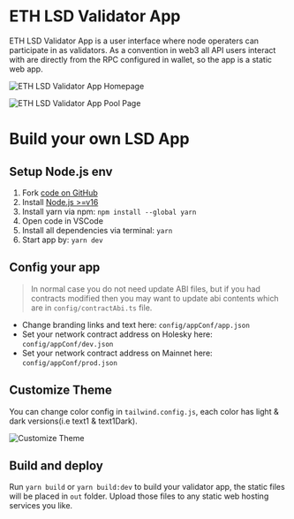 # ETH LSD Validator App

ETH LSD Validator App is a user interface where node operaters can participate in as validators. As a convention in web3 all API users interact with are directly from the RPC configured in wallet, so the app is a static web app.

![ETH LSD Validator App Homepage](/image/ethlsd/eth_lsd_validator_app_homepage.png 'ETH LSD Validator App Homepage')

![ETH LSD Validator App Pool Page](/image/ethlsd/eth_lsd_validator_app_pool_page.png  'ETH LSD Validator App Pool Page')

# Build your own LSD App

## Setup Node.js env
1. Fork [code on GitHub](https://github.com/stafiprotocol/eth-lsd-validator-app)
1. Install [Node.js >=v16](https://nodejs.org/en/learn/getting-started/how-to-install-nodejs)
1. Install yarn via npm: `npm install --global yarn`
1. Open code in VSCode
1. Install all dependencies via terminal: `yarn`
1. Start app by: `yarn dev`

## Config your app

> In normal case you do not need update ABI files, but if you had contracts modified then you may want to update abi contents which are in `config/contractAbi.ts` file.

- Change branding links and text here: `config/appConf/app.json`
- Set your network contract address on Holesky here: `config/appConf/dev.json`
- Set your network contract address on Mainnet here: `config/appConf/prod.json`

## Customize Theme

You can change color config in `tailwind.config.js`, each color has light & dark versions(i.e text1 & text1Dark).

![Customize Theme](/image/ethlsd/customize_theme.png "Customize Theme")



## Build and deploy

Run `yarn build` or `yarn build:dev` to build your validator app, the static files will be placed in `out` folder. Upload those files to any static web hosting services you like.
